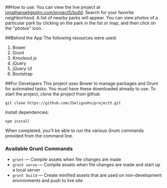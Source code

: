 ##How to use:
You can view the live project at [jonathanseligsohn.com/project5/build](jonathanseligsohn.com/project5/build).
Search for your favorite neighborhood. A list of nearby parks will appear.
You can view photos of a particular park by clicking on the park in the list or map, and then click on the "photos" icon.

##Behind the App
The following resources were used:
1. Bower
2. Grunt
3. Knockout.js
4. jQuery
5. jQuery UI
6. Bootstrap

##For Developers
This project uses Bower to manage packages and Grunt for automated tasks. You must have these downloaded already to use.
To start the project, clone the project from github

    git clone https://github.com/JSeligsohn/project5.git
Install dependencies:

    npm install
When completed, you'll be able to run the various Grunt commands provided from the command line.

### Available Grunt Commands

* `grunt` — Compile assets when file changes are made
* `grunt serve` — Compile assets when file changes are made and start up a local server
* `grunt build` — Create minified assets that are used on non-development environments and push to live site